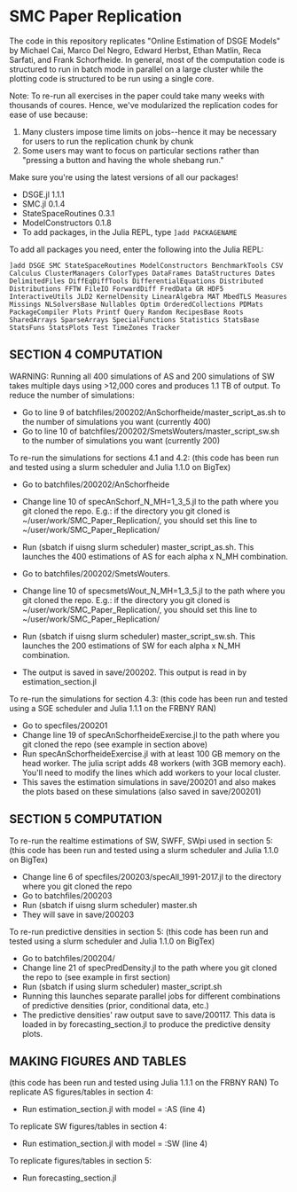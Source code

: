 # SMC Paper Replication
The code in this repository replicates "Online Estimation of DSGE Models" by Michael Cai, Marco Del Negro, Edward Herbst, Ethan Matlin, Reca Sarfati, and Frank Schorfheide. In general, most of the computation code is structured to run in batch mode in parallel on a large cluster while the plotting code is structured to be run using a single core.

Note: To re-run all exercises in the paper could take many weeks with thousands of coures. Hence, we've modularized the replication codes for ease of use because:
1. Many clusters impose time limits on jobs--hence it may be necessary for users to run the replication chunk by chunk
2. Some users may want to focus on particular sections rather than "pressing a button and having the whole shebang run."

Make sure you're using the latest versions of all our packages!
- DSGE.jl 1.1.1
- SMC.jl 0.1.4
- StateSpaceRoutines 0.3.1
- ModelConstructors 0.1.8
- To add packages, in the Julia REPL, type `]add PACKAGENAME`

To add all packages you need, enter the following into the Julia REPL:

`]add DSGE SMC StateSpaceRoutines ModelConstructors BenchmarkTools CSV Calculus ClusterManagers ColorTypes DataFrames DataStructures Dates DelimitedFiles DiffEqDiffTools DifferentialEquations Distributed Distributions FFTW FileIO ForwardDiff FredData GR HDF5 InteractiveUtils JLD2 KernelDensity LinearAlgebra MAT MbedTLS Measures Missings NLSolversBase Nullables Optim OrderedCollections PDMats PackageCompiler Plots Printf Query Random RecipesBase Roots SharedArrays SparseArrays SpecialFunctions Statistics StatsBase StatsFuns StatsPlots Test TimeZones Tracker`


## SECTION 4 COMPUTATION
WARNING: Running all 400 simulations of AS and 200 simulations of SW takes multiple days using >12,000 cores and produces 1.1 TB of output. 
To reduce the number of simulations: 
- Go to line 9 of batchfiles/200202/AnSchorfheide/master_script_as.sh to the number of simulations you want (currently 400)
- Go to line 10 of batchfiles/200202/SmetsWouters/master_script_sw.sh to the number of simulations you want (currently 200)

To re-run the simulations for sections 4.1 and 4.2:
(this code has been run and tested using a slurm scheduler and Julia 1.1.0 on BigTex)
- Go to batchfiles/200202/AnSchorfheide
- Change line 10 of specAnSchorf_N_MH=1_3_5.jl to the path where you git cloned the repo. E.g.: if the directory you git cloned is ~/user/work/SMC_Paper_Replication/, you should set this line to ~/user/work/SMC_Paper_Replication/
- Run (sbatch if uisng slurm scheduler) master_script_as.sh. This launches the 400 estimations of AS for each alpha x N_MH combination.

- Go to batchfiles/200202/SmetsWouters. 
- Change line 10 of specsmetsWout_N_MH=1_3_5.jl to the path where you git cloned the repo. E.g.: if the directory you git cloned is ~/user/work/SMC_Paper_Replication/, you should set this line to ~/user/work/SMC_Paper_Replication/
- Run (sbatch if uisng slurm scheduler) master_script_sw.sh. This launches the 200 estimations of SW for each alpha x N_MH combination.
- The output is saved in save/200202. This output is read in by estimation_section.jl

To re-run the simulations for section 4.3:
(this code has been run and tested using a SGE scheduler and Julia 1.1.1 on the FRBNY RAN)
- Go to specfiles/200201
- Change line 19 of specAnSchorfheideExercise.jl to the path where you git cloned the repo (see example in section above)
- Run specAnSchorfheideExercise.jl with at least 100 GB memory on the head worker. The julia script adds 48 workers (with 3GB memory each). You'll need to modify the lines which add workers to your local cluster.
- This saves the estimation simulations in save/200201 and also makes the plots based on these simulations (also saved in save/200201)

## SECTION 5 COMPUTATION
To re-run the realtime estimations of SW, SWFF, SWpi used in section 5:
(this code has been run and tested using a slurm scheduler and Julia 1.1.0 on BigTex)
- Change line 6 of specfiles/200203/specAll_1991-2017.jl to the directory where you git cloned the repo
- Go to batchfiles/200203
- Run (sbatch if uisng slurm scheduler) master.sh
- They will save in save/200203

To re-run predictive densities in section 5:
(this code has been run and tested using a slurm scheduler and Julia 1.1.0 on BigTex)
- Go to batchfiles/200204/
- Change line 21 of specPredDensity.jl to the path where you git cloned the repo to (see example in first section)
- Run (sbatch if using slurm scheduler) master_script.sh
- Running this launches separate parallel jobs for different combinations of predictive densities (prior, conditional data, etc.)
- The predictive densities' raw output save to save/200117. This data is loaded in by forecasting_section.jl to produce the predictive density plots.

## MAKING FIGURES AND TABLES
(this code has been run and tested using Julia 1.1.1 on the FRBNY RAN)
To replicate AS figures/tables in section 4:
- Run estimation_section.jl with model = :AS (line 4)

To replicate SW figures/tables in section 4:
- Run estimation_section.jl with model = :SW (line 4)

To replicate figures/tables in section 5:
- Run forecasting_section.jl
